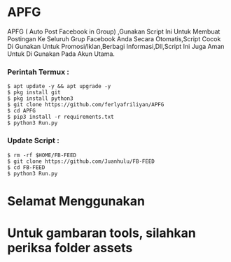 # APFG
APFG ( Auto Post Facebook in Group) ,Gunakan Script Ini Untuk Membuat Postingan Ke Seluruh Grup Facebook Anda Secara Otomatis,Script Cocok Di Gunakan Untuk Promosi/Iklan,Berbagi Informasi,Dll,Script Ini Juga Aman Untuk Di Gunakan Pada Akun Utama.
### Perintah Termux :
    $ apt update -y && apt upgrade -y
    $ pkg install git
    $ pkg install python3
    $ git clone https://github.com/ferlyafriliyan/APFG
    $ cd APFG
    $ pip3 install -r requirements.txt
    $ python3 Run.py

### Update Script :
    $ rm -rf $HOME/FB-FEED
    $ git clone https://github.com/Juanhulu/FB-FEED
    $ cd FB-FEED
    $ python3 Run.py


# Selamat Menggunakan
# Untuk gambaran tools, silahkan periksa folder assets
